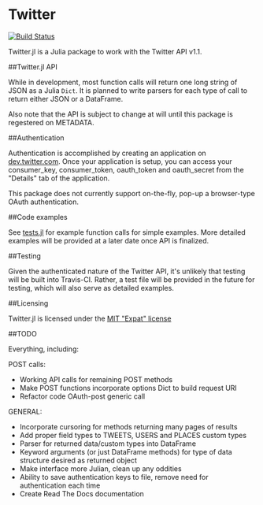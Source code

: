 # Twitter

[![Build Status](https://travis-ci.org/randyzwitch/Twitter.jl.png)](https://travis-ci.org/randyzwitch/Twitter.jl)

Twitter.jl is a Julia package to work with the Twitter API v1.1.

##Twitter.jl API

While in development, most function calls will return one long string of JSON as a Julia `Dict`. It is planned to write parsers for each type of call to return either JSON or a DataFrame.

Also note that the API is subject to change at will until this package is regestered on METADATA.

##Authentication

Authentication is accomplished by creating an application on [dev.twitter.com](https://dev.twitter.com). Once your application is setup, you can access your consumer_key, consumer_token, oauth_token and oauth_secret from the "Details" tab of the application.

This package does not currently support on-the-fly, pop-up a browser-type OAuth authentication. 

##Code examples

See [tests.jl](https://github.com/randyzwitch/Twitter.jl/blob/master/tests/tests.jl) for example function calls for simple examples. More detailed examples will be provided at a later date once API is finalized.

##Testing

Given the authenticated nature of the Twitter API, it's unlikely that testing will be built into Travis-CI. Rather, a test file will be provided in the future for testing, which will also serve as detailed examples.

##Licensing

Twitter.jl is licensed under the [MIT "Expat" license](https://github.com/randyzwitch/Twitter.jl/blob/master/LICENSE.md)

##TODO

Everything, including:

POST calls:
- Working API calls for remaining POST methods
- Make POST functions incorporate options Dict to build request URI
- Refactor code OAuth-post generic call

GENERAL:
- Incorporate cursoring for methods returning many pages of results
- Add proper field types to TWEETS, USERS and PLACES custom types
- Parser for returned data/custom types into DataFrame
- Keyword arguments (or just DataFrame methods) for type of data structure desired as returned object
- Make interface more Julian, clean up any oddities
- Ability to save authentication keys to file, remove need for authentication each time
- Create Read The Docs documentation
